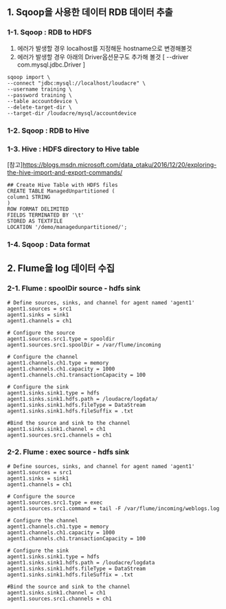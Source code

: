 ## 1. Sqoop을 사용한 데이터 RDB 데이터 추출

### 1-1. Sqoop : RDB to HDFS

1. 에러가 발생할 경우 localhost를 지정해둔 hostname으로 변경해볼것
2. 에러가 발생할 경우 아래의 Driver옵션문구도 추가해 볼것
   [ --driver com.mysql.jdbc.Driver ]
```
sqoop import \
--connect "jdbc:mysql://localhost/loudacre" \
--username training \
--password training \
--table accountdevice \
--delete-target-dir \
--target-dir /loudacre/mysql/accountdevice
```

### 1-2. Sqoop : RDB to Hive

### 1-3. Hive : HDFS directory to Hive table

[참고]https://blogs.msdn.microsoft.com/data_otaku/2016/12/20/exploring-the-hive-import-and-export-commands/
```
## Create Hive Table with HDFS files
CREATE TABLE ManagedUnpartitioned (
column1 STRING
)
ROW FORMAT DELIMITED
FIELDS TERMINATED BY '\t'
STORED AS TEXTFILE
LOCATION '/demo/managedunpartitioned/';
```

### 1-4. Sqoop : Data format


## 2. Flume을 log 데이터 수집

### 2-1. Flume : spoolDir source - hdfs sink

```
# Define sources, sinks, and channel for agent named 'agent1'
agent1.sources = src1
agent1.sinks = sink1
agent1.channels = ch1

# Configure the source
agent1.sources.src1.type = spooldir
agent1.sources.src1.spoolDir = /var/flume/incoming

# Configure the channel
agent1.channels.ch1.type = memory
agent1.channels.ch1.capacity = 1000
agent1.channels.ch1.transactionCapacity = 100

# Configure the sink
agent1.sinks.sink1.type = hdfs
agent1.sinks.sink1.hdfs.path = /loudacre/logdata/
agent1.sinks.sink1.hdfs.fileType = DataStream
agent1.sinks.sink1.hdfs.fileSuffix = .txt

#Bind the source and sink to the channel
agent1.sinks.sink1.channel = ch1
agent1.sources.src1.channels = ch1
```

### 2-2. Flume : exec source - hdfs sink

```
# Define sources, sinks, and channel for agent named 'agent1'
agent1.sources = src1
agent1.sinks = sink1
agent1.channels = ch1

# Configure the source
agent1.sources.src1.type = exec
agent1.sources.src1.command = tail -F /var/flume/incoming/weblogs.log

# Configure the channel
agent1.channels.ch1.type = memory
agent1.channels.ch1.capacity = 1000
agent1.channels.ch1.transactionCapacity = 100

# Configure the sink
agent1.sinks.sink1.type = hdfs
agent1.sinks.sink1.hdfs.path = /loudacre/logdata
agent1.sinks.sink1.hdfs.fileType = DataStream
agent1.sinks.sink1.hdfs.fileSuffix = .txt

#Bind the source and sink to the channel
agent1.sinks.sink1.channel = ch1
agent1.sources.src1.channels = ch1
```

